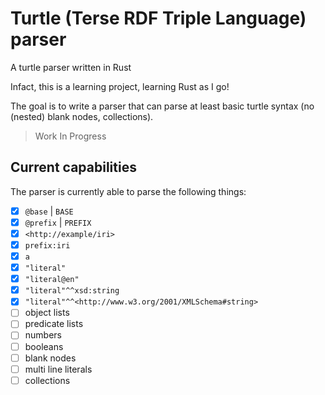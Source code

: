# Turtle (Terse RDF Triple Language) parser

A turtle parser written in Rust

Infact, this is a learning project, learning Rust as I go!

The goal is to write a parser that can parse at least basic turtle syntax (no (nested) blank nodes, collections).

> Work In Progress

## Current capabilities
The parser is currently able to parse the following things:

 - [x] `@base` | `BASE`
 - [x] `@prefix` | `PREFIX`
 - [x] `<http://example/iri>`
 - [x] `prefix:iri`
 - [x] `a`
 - [x] `"literal"`
 - [x] `"literal@en"`
 - [x] `"literal"^^xsd:string`
 - [x] `"literal"^^<http://www.w3.org/2001/XMLSchema#string>`
 - [ ] object lists
 - [ ] predicate lists
 - [ ] numbers
 - [ ] booleans
 - [ ] blank nodes
 - [ ] multi line literals
 - [ ] collections
